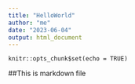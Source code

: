 ```yaml
---
title: "HelloWorld"
author: "me"
date: "2023-06-04"
output: html_document
---
```


```{r setup, include=FALSE}
knitr::opts_chunk$set(echo = TRUE)
```

##This is markdown file
